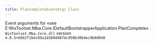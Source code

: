 ```yaml
---
title: PlanCompleteEventArgs Class
---
```

Event arguments for «see E:WixToolset.Mba.Core.IDefaultBootstrapperApplication.PlanComplete» .
`WixToolset.Mba.Core.dll` version `4.0.5+b9b2f1b4c69a1b509d487dc950b30b4ec9b0d040`
